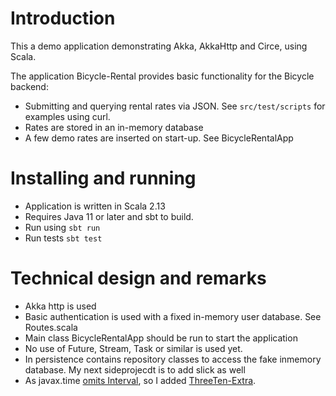 # Introduction

This a demo application demonstrating Akka, AkkaHttp and Circe, using Scala.

The application Bicycle-Rental provides basic functionality for the Bicycle backend:

* Submitting and querying rental rates via JSON. See ```src/test/scripts``` for examples using curl.
* Rates are stored in an in-memory database
* A few demo rates are inserted on start-up. See BicycleRentalApp
# Installing and running
* Application is written in Scala 2.13
* Requires Java 11 or later and sbt to build.
* Run using ```sbt run```
* Run tests ```sbt test```

# Technical design and remarks
* Akka http is used
* Basic authentication is used with a fixed in-memory user database. See Routes.scala
* Main class BicycleRentalApp should be run to start the application
* No use of Future, Stream, Task or similar is used yet.
* In persistence contains repository classes to access the fake inmemory database. My next sideprojecdt is to add slick as well
* As javax.time  [omits Interval](https://stackoverflow.com/questions/22150722/is-there-a-class-in-java-time-comparable-to-the-joda-time-interval), so I added [ThreeTen-Extra](https://github.com/ThreeTen/threeten-extra).
 
